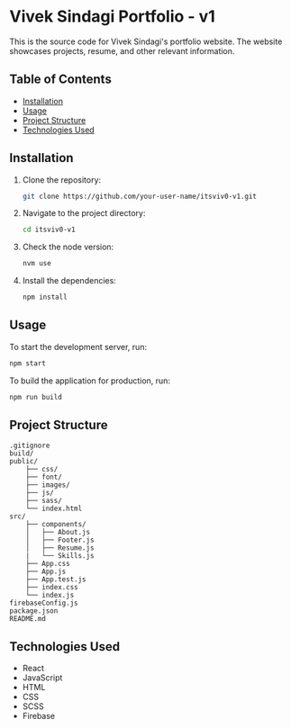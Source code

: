 # Vivek Sindagi Portfolio - v1

This is the source code for Vivek Sindagi's portfolio website. The website showcases projects, resume, and other relevant information.

## Table of Contents

- [Installation](#installation)
- [Usage](#usage)
- [Project Structure](#project-structure)
- [Technologies Used](#technologies-used)

## Installation

1. Clone the repository:
     ```sh
    git clone https://github.com/your-user-name/itsviv0-v1.git
    ```
   
2. Navigate to the project directory:
    ```sh
    cd itsviv0-v1
    ```

3. Check the node version:
    ```sh
    nvm use
    ```

4. Install the dependencies:
    ```sh
    npm install
    ```

## Usage

To start the development server, run:
```sh
npm start
```
To build the application for production, run:
```sh
npm run build
```

## Project Structure

```
.gitignore
build/
public/
    ├── css/
    ├── font/
    ├── images/
    ├── js/
    ├── sass/
    └── index.html
src/
    ├── components/
    │   ├── About.js
    │   ├── Footer.js
    │   ├── Resume.js
    |   └── Skills.js
    ├── App.css
    ├── App.js
    ├── App.test.js
    ├── index.css
    └── index.js
firebaseConfig.js
package.json
README.md
```

## Technologies Used

- React
- JavaScript
- HTML
- CSS
- SCSS
- Firebase
